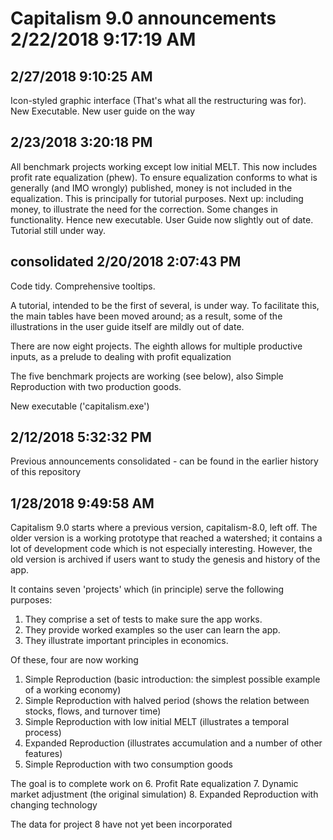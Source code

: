 # Capitalism 9.0 announcements 2/22/2018 9:17:19 AM 

## 2/27/2018 9:10:25 AM 

Icon-styled graphic interface (That's what all the restructuring was for).
New Executable.
New user guide on the way

## 2/23/2018 3:20:18 PM 

All benchmark projects working except low initial MELT.
This now includes profit rate equalization (phew).
To ensure equalization conforms to what is generally (and IMO wrongly) published, money is not included in the equalization.
This is principally for tutorial purposes.
Next up: including money, to illustrate the need for the correction. 
Some changes in functionality.
Hence new executable.
User Guide now slightly out of date.
Tutorial still under way.

## consolidated 2/20/2018 2:07:43 PM 

Code tidy. Comprehensive tooltips.

A tutorial, intended to be the first of several, is under way. To facilitate this, the main tables have been moved around; as a result, some of the illustrations in the user guide itself are mildly out of date.

There are now eight projects. The eighth allows for multiple productive inputs, as a prelude to dealing with profit equalization

The five benchmark projects are working (see below), also Simple Reproduction with two production goods.

New executable ('capitalism.exe')

## 2/12/2018 5:32:32 PM 
Previous announcements consolidated  - can be found in the earlier history of this repository

## 1/28/2018 9:49:58 AM

Capitalism 9.0 starts where a previous version, capitalism-8.0, left off. The older version is a working prototype that reached a watershed; it contains a lot of development code which is not especially interesting. However, the old version is archived if users want to study the genesis and history of the app.

It contains seven 'projects' which (in principle) serve the following purposes:

1. They  comprise a set of tests to make sure the app works.
2. They provide worked examples so the user can learn the app.
3. They illustrate important principles in economics.

Of these, four are now working
1. Simple Reproduction (basic introduction: the simplest possible example of a working economy)
2. Simple Reproduction with halved period (shows the relation between stocks, flows, and turnover time)
3. Simple Reproduction with low initial MELT (illustrates a temporal process)
4. Expanded Reproduction (illustrates accumulation and a number of other features)
5. Simple Reproduction with two consumption goods

The goal is to complete work on
6. Profit Rate equalization
7. Dynamic market adjustment (the original simulation)
8. Expanded Reproduction with changing technology

The data for project 8 have not yet been incorporated

